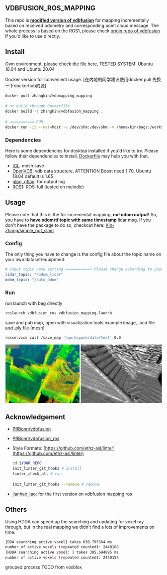VDBFUSION_ROS_MAPPING
---
This repo is **<u>modified version of vdbfusion</u>** for mapping incrementally based on received odometry and corresponding point cloud message. The whole process is based on the ROS1, please check [origin repo of vdbfusion](https://github.com/PRBonn/vdbfusion) if you'd like to use directly.

## Install

Own environment, please check [the file here](assets/readme/install_desktop.md), TESTED SYSTEM: Ubuntu 18.04 and Ubuntu 20.04

Docker version for convenient  usage. [在内地的同学建议使用docker pull 先换一下dockerhub的源]

```bash
docker pull zhangkin/vdbmapping_mapping

# or build through Dockerfile
docker build -t zhangkin/vdbfusion_mapping .

# =========== RUN
docker run -it --net=host -v /dev/shm:/dev/shm -v /home/kin/bags:/workspace/data --name vdbfusion_mapping zhangkin/vdbfusion_mapping /bin/zsh
```

### Dependencies

Here is some dependencies for desktop installed if you'd like to try. Please follow their dependencies to install, [Dockerfile](Dockerfile) may help you with that.

- [IGL](https://github.com/libigl/libigl): mesh save
- [OpenVDB](https://github.com/nachovizzo/openvdb.git): vdb data structure, ATTENTION Boost need 1.70, Ubuntu 18.04 default is 1.65
- [glog, gflag](https://github.com/google/glog.git): for output log
- [ROS1](http://wiki.ros.org/ROS/Installation): ROS-full (tested on melodic)

## Usage

Please note that this is the for incremental mapping, **no! odom output!** So, you have to **have odom/tf topic with same timestamp** lidar msg. If you don't have the package to do so, checkout here: [Kin-Zhang/simple_ndt_slam](https://github.com/Kin-Zhang/simple_ndt_slam)


### Config

The only thing you have to change is the config file about the topic name on your own dataset/equipment.

```yaml
# input topic name setting ===========> Please change according to your dataset
lidar_topic: "/odom_lidar"
odom_topic: "/auto_odom"
```

### Run

run launch with bag directly

```bash
roslaunch vdbfusion_ros vdbfusion_mapping.launch
```

save and pub map, open with visualization tools example image, .pcd file and .ply file (mesh)
```bash
rosservice call /save_map '/workspace/data/test' 0.0
```

![](assets/readme/save_mesh_pcd.png)
## Acknowledgement

- [PRBonn/vdbfusion](https://github.com/PRBonn/vdbfusion)

- [PRBonn/vdbfusion_ros](https://github.com/PRBonn/vdbfusion_ros)

- Style Formate: [https://github.com/ethz-asl/linter](https://github.com/ethz-asl/linter)

  ```bash
  cd $YOUR_REPO
  init_linter_git_hooks # install
  linter_check_all # run
  
  init_linter_git_hooks --remove # remove
  ```

- [jianhao jiao](https://github.com/gogojjh): for the first version on vdbfusion mapping ros

## Others

Using HDDA can speed up the searching and updating for voxel ray through, but in the real mapping we didn't find a lots of improvements on time.

```bash
[DDA searching active voxel] takes 630.797364 ms
number of active voxels (repeated counted): 2440188
[HDDA searching active voxel: ] takes 305.694895 ms
number of active voxels (repeated counted): 2440154
```

grouped process TODO from voxblox